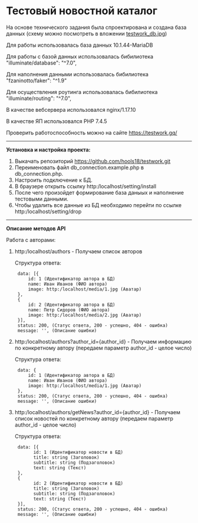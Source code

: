 # Тестовый новостной каталог
На основе технического задания была спроектирована и создана база данных (схему можно посмотреть в вложении <a href="https://github.com/hools18/testwork/blob/master/testwork_db.jpg" target="_blank">testwork_db.jpg</a>)

Для работы использовалась база данных 10.1.44-MariaDB

Для работы с базой данных использовалась бибилиотека  "illuminate/database": "^7.0",

Для наполнения данными использовалась бибилиотека "fzaninotto/faker": "^1.9"

Для осуществления роутинга использовалась бибилиотека  "illuminate/routing": "^7.0",

В качестве вебсервера использовался nginx/1.17.10

В качестве ЯП использовался PHP 7.4.5 

Проверить работоспособность можно на сайте https://testwork.gq/
________________________________________________________________________________________

**Установка и настройка проекта:**

1. Выкачать репозиторий https://github.com/hools18/testwork.git
2. Переименовать файл db_connection.example.php в db_connection.php.
3. Настроить подключение к БД.
4. В браузере открыть ссылку http:/localhost/setting/install
5. После чего произойдет формирование база даныых и наполнение тестовыми данными.
6. Чтобы удалить все данные из БД необходимо перейти по ссылке http:/localhost/setting/drop
____________________________________________________________________________________________

**Описание методов API**

Работа с авторами:
1. http:/localhost/authors - Получаем список авторов

    Структура ответа: 
    
        data: [{
            id: 1 (Идентификатор автора в БД)
            name: Иван Иванов (ФИО автора)
            image: http:/localhost/media/1.jpg (Аватар)
        },
        {
            id: 2 (Идентификатор автора в БД)
            name: Петр Сидоров (ФИО автора)
            image: http:/localhost/media/2.jpg (Аватар)
        }],
        status: 200, (Статус ответа, 200 - успешно, 404 - ошибка)
        message: '', (Описание ошибки)
        
2. http:/localhost/authors?author_id={author_id} - Получаем информацию по конкретному автору (передаем параметр author_id - целое число)

    Структура ответа: 
    
        data: {
            id: 1 (Идентификатор автора в БД)
            name: Иван Иванов (ФИО автора)
            image: http:/localhost/media/1.jpg (Аватар)
        },
        status: 200, (Статус ответа, 200 - успешно, 404 - ошибка)
        message: '', (Описание ошибки)

3. http:/localhost/authors/getNews?author_id={author_id} - Получаем список новостей по конкретному автору (передаем параметр author_id - целое число)

    Структура ответа: 
    
        data: [{
              id: 1 (Идентификатор новости в БД)
              title: string (Заголовок)
              subtitle: string (Подзаголовок)
              text: string (Текст)
        },
        {
              id: 2 (Идентификатор новости в БД)
              title: string (Заголовок)
              subtitle: string (Подзаголовок)
              text: string (Текст)
        }],
        status: 200, (Статус ответа, 200 - успешно, 404 - ошибка)
        message: '', (Описание ошибки)
